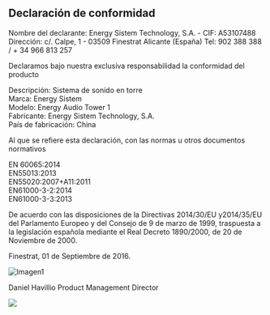 ## Declaración de conformidad

Nombre del declarante: Energy Sistem Technology, S.A. - CIF: A53107488
Dirección: c/. Calpe, 1 - 03509 Finestrat Alicante (España)
Tel: 902 388 388  / + 34 966 813 257

Declaramos bajo nuestra exclusiva responsabilidad la conformidad del producto

Descripción: Sistema de sonido en torre <br/>
Marca: Energy Sistem <br/>
Modelo: Energy Audio Tower 1 <br/>
Fabricante: Energy Sistem Technology, S.A. <br/>
País de fabricación: China <br/>

Al que se refiere esta declaración, con las normas u otros documentos normativos

EN 60065:2014  <br/>
EN55013:2013  <br/>
EN55020:2007+A11:2011  <br/>
EN61000-3-2:2014  <br/>
EN61000-3-3:2013  <br/>

De acuerdo con las disposiciones de la Directivas 2014/30/EU y2014/35/EU del Parlamento Europeo y del Consejo de 9 de marzo de
1999, traspuesta a la legislación española mediante el Real Decreto 1890/2000, de 20 de Noviembre de 2000.

Finestrat, 01 de Septiembre de 2016.

![Imagen1](http://static.energysistem.com/images/manuals/42178/574c726744d98.jpg)

Daniel Havillio
Product Management Director

![](http://static.energysistem.com/images/manuals/39052/54887c2a4f567.jpg)


